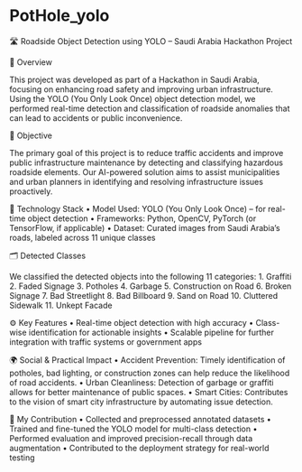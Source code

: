 # PotHole_yolo

🛣️ Roadside Object Detection using YOLO – Saudi Arabia Hackathon Project

📌 Overview

This project was developed as part of a Hackathon in Saudi Arabia, focusing on enhancing road safety and improving urban infrastructure. Using the YOLO (You Only Look Once) object detection model, we performed real-time detection and classification of roadside anomalies that can lead to accidents or public inconvenience.

🎯 Objective

The primary goal of this project is to reduce traffic accidents and improve public infrastructure maintenance by detecting and classifying hazardous roadside elements. Our AI-powered solution aims to assist municipalities and urban planners in identifying and resolving infrastructure issues proactively.

🧠 Technology Stack
	•	Model Used: YOLO (You Only Look Once) – for real-time object detection
	•	Frameworks: Python, OpenCV, PyTorch (or TensorFlow, if applicable)
	•	Dataset: Curated images from Saudi Arabia’s roads, labeled across 11 unique classes

🗂️ Detected Classes

We classified the detected objects into the following 11 categories:
	1.	Graffiti
	2.	Faded Signage
	3.	Potholes
	4.	Garbage
	5.	Construction on Road
	6.	Broken Signage
	7.	Bad Streetlight
	8.	Bad Billboard
	9.	Sand on Road
	10.	Cluttered Sidewalk
	11.	Unkept Facade

⚙️ Key Features
	•	Real-time object detection with high accuracy
	•	Class-wise identification for actionable insights
	•	Scalable pipeline for further integration with traffic systems or government apps

🌍 Social & Practical Impact
	•	Accident Prevention: Timely identification of potholes, bad lighting, or construction zones can help reduce the likelihood of road accidents.
	•	Urban Cleanliness: Detection of garbage or graffiti allows for better maintenance of public spaces.
	•	Smart Cities: Contributes to the vision of smart city infrastructure by automating issue detection.

🙋 My Contribution
	•	Collected and preprocessed annotated datasets
	•	Trained and fine-tuned the YOLO model for multi-class detection
	•	Performed evaluation and improved precision-recall through data augmentation
	•	Contributed to the deployment strategy for real-world testing
